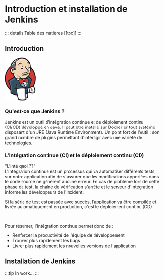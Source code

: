 # Introduction et installation de Jenkins

::: details Table des matières
[[toc]]
:::

## Introduction
![Jenkins logo](./assets-installjenkins/jenkinslogo.png)

### Qu'est-ce que Jenkins ?
Jenkins est un outil d'intégration continue et de déploiement continu (CI/CD) développé en Java. Il peut être installé sur Docker er tout système disposant d'un JRE (Java Runtime Environment). Un point fort de l'outil : son grand nombre de plugins permettant d'intéragir avec une variété de technologies.

### L'intégration continue (CI) et le déploiement continu (CD)
"L'inté quoi ??"<br>
L'intégration continue est un processus qui va automatiser différents tests sur notre application afin de s'assurer que les modifications apportées dans le code source ne génèrent aucune erreur. En cas de problème lors de cette phase de test, la chaîne de vérification s'arrête et le serveur d'intégration informe les développeurs de l'incident.

Si la série de test est passée avec succès, l'application va être compilée et livrée automatiquement en production, c'est le déploiement continu (CD)

<br>

Pour résumer, l'intégration continue permet donc de :
- Renforcer la productivité de l'équipe de développement
- Trouver plus rapidement les bugs
- Livrer plus rapidement les nouvelles versions de l'application

## Installation de Jenkins
:::tip In work...
:::